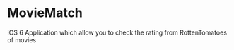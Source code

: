 MovieMatch
==========

iOS 6 Application which allow you to check the rating from RottenTomatoes of movies